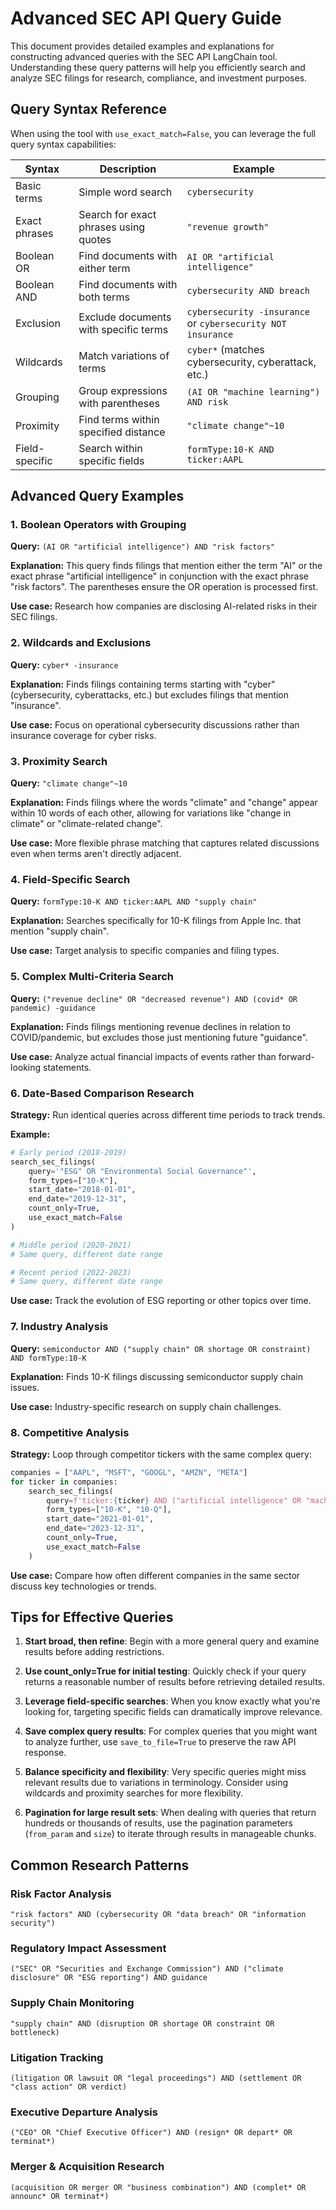 # Advanced SEC API Query Guide

This document provides detailed examples and explanations for constructing advanced queries with the SEC API LangChain tool. Understanding these query patterns will help you efficiently search and analyze SEC filings for research, compliance, and investment purposes.

## Query Syntax Reference

When using the tool with `use_exact_match=False`, you can leverage the full query syntax capabilities:

| Syntax | Description | Example |
|--------|-------------|---------|
| Basic terms | Simple word search | `cybersecurity` |
| Exact phrases | Search for exact phrases using quotes | `"revenue growth"` |
| Boolean OR | Find documents with either term | `AI OR "artificial intelligence"` |
| Boolean AND | Find documents with both terms | `cybersecurity AND breach` |
| Exclusion | Exclude documents with specific terms | `cybersecurity -insurance` or `cybersecurity NOT insurance` |
| Wildcards | Match variations of terms | `cyber*` (matches cybersecurity, cyberattack, etc.) |
| Grouping | Group expressions with parentheses | `(AI OR "machine learning") AND risk` |
| Proximity | Find terms within specified distance | `"climate change"~10` |
| Field-specific | Search within specific fields | `formType:10-K AND ticker:AAPL` |

## Advanced Query Examples

### 1. Boolean Operators with Grouping

**Query:** `(AI OR "artificial intelligence") AND "risk factors"`

**Explanation:** This query finds filings that mention either the term "AI" or the exact phrase "artificial intelligence" in conjunction with the exact phrase "risk factors". The parentheses ensure the OR operation is processed first.

**Use case:** Research how companies are disclosing AI-related risks in their SEC filings.

### 2. Wildcards and Exclusions

**Query:** `cyber* -insurance`

**Explanation:** Finds filings containing terms starting with "cyber" (cybersecurity, cyberattacks, etc.) but excludes filings that mention "insurance".

**Use case:** Focus on operational cybersecurity discussions rather than insurance coverage for cyber risks.

### 3. Proximity Search

**Query:** `"climate change"~10`

**Explanation:** Finds filings where the words "climate" and "change" appear within 10 words of each other, allowing for variations like "change in climate" or "climate-related change".

**Use case:** More flexible phrase matching that captures related discussions even when terms aren't directly adjacent.

### 4. Field-Specific Search

**Query:** `formType:10-K AND ticker:AAPL AND "supply chain"`

**Explanation:** Searches specifically for 10-K filings from Apple Inc. that mention "supply chain".

**Use case:** Target analysis to specific companies and filing types.

### 5. Complex Multi-Criteria Search

**Query:** `("revenue decline" OR "decreased revenue") AND (covid* OR pandemic) -guidance`

**Explanation:** Finds filings mentioning revenue declines in relation to COVID/pandemic, but excludes those just mentioning future "guidance".

**Use case:** Analyze actual financial impacts of events rather than forward-looking statements.

### 6. Date-Based Comparison Research

**Strategy:** Run identical queries across different time periods to track trends.

**Example:**
```python
# Early period (2018-2019)
search_sec_filings(
    query='"ESG" OR "Environmental Social Governance"',
    form_types=["10-K"],
    start_date="2018-01-01",
    end_date="2019-12-31",
    count_only=True,
    use_exact_match=False
)

# Middle period (2020-2021)
# Same query, different date range

# Recent period (2022-2023)
# Same query, different date range
```

**Use case:** Track the evolution of ESG reporting or other topics over time.

### 7. Industry Analysis

**Query:** `semiconductor AND ("supply chain" OR shortage OR constraint) AND formType:10-K`

**Explanation:** Finds 10-K filings discussing semiconductor supply chain issues.

**Use case:** Industry-specific research on supply chain challenges.

### 8. Competitive Analysis

**Strategy:** Loop through competitor tickers with the same complex query:

```python
companies = ["AAPL", "MSFT", "GOOGL", "AMZN", "META"]
for ticker in companies:
    search_sec_filings(
        query=f'ticker:{ticker} AND ("artificial intelligence" OR "machine learning" OR "neural network" OR "generative AI" OR "LLM" OR "large language model")',
        form_types=["10-K", "10-Q"],
        start_date="2021-01-01",
        end_date="2023-12-31",
        count_only=True,
        use_exact_match=False
    )
```

**Use case:** Compare how often different companies in the same sector discuss key technologies or trends.

## Tips for Effective Queries

1. **Start broad, then refine**: Begin with a more general query and examine results before adding restrictions.

2. **Use count_only=True for initial testing**: Quickly check if your query returns a reasonable number of results before retrieving detailed results.

3. **Leverage field-specific searches**: When you know exactly what you're looking for, targeting specific fields can dramatically improve relevance.

4. **Save complex query results**: For complex queries that you might want to analyze further, use `save_to_file=True` to preserve the raw API response.

5. **Balance specificity and flexibility**: Very specific queries might miss relevant results due to variations in terminology. Consider using wildcards and proximity searches for more flexibility.

6. **Pagination for large result sets**: When dealing with queries that return hundreds or thousands of results, use the pagination parameters (`from_param` and `size`) to iterate through results in manageable chunks.

## Common Research Patterns

### Risk Factor Analysis
```
"risk factors" AND (cybersecurity OR "data breach" OR "information security")
```

### Regulatory Impact Assessment
```
("SEC" OR "Securities and Exchange Commission") AND ("climate disclosure" OR "ESG reporting") AND guidance
```

### Supply Chain Monitoring
```
"supply chain" AND (disruption OR shortage OR constraint OR bottleneck)
```

### Litigation Tracking
```
(litigation OR lawsuit OR "legal proceedings") AND (settlement OR "class action" OR verdict)
```

### Executive Departure Analysis
```
("CEO" OR "Chief Executive Officer") AND (resign* OR depart* OR terminat*)
```

### Merger & Acquisition Research
```
(acquisition OR merger OR "business combination") AND (complet* OR announc* OR terminat*)
``` 